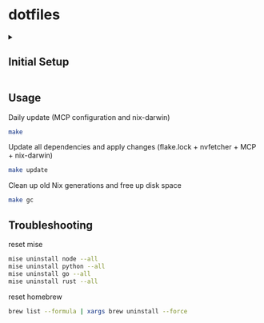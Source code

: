 # dotfiles

<details>
<summary><h2>Initial Setup</h2></summary>

### Setup PC

This config assumes username `shuntaka`. Update if different.

### Installation (macOS)

Xcode Command Line Tools (if not already installed)

```bash
xcode-select --install
```

Run installation script:

```bash
bash <(curl -sSL https://raw.githubusercontent.com/shuntaka9576/dotfiles/main/install.sh)
```

This script will:

- Check for Xcode Command Line Tools (will exit if missing)
- Install Homebrew (if not already installed)
- Install Nix package manager
- Clone this repository to `~/dotfiles` (using nix-shell)
- Set up nix-darwin with home-manager
- Install mise tools

### Post-Installation Setup

After running the installation script, complete the following steps:

1. **Configure Secrets**

   Copy the example secrets file and fill in your actual values:

   ```bash
   cp home-manager/programs/mcp/secrets.jsonnet.example home-manager/programs/mcp/secrets.jsonnet
   # Edit home-manager/programs/mcp/secrets.jsonnet with your actual tokens and credentials
   ```

2. **Neovim Setup**

   ```bash
   nvim
   ```

   Inside Neovim:

   ```nvim
   :Lazy update
   ```

3. **GitHub Authentication**

   ```bash
   gh auth login
   ```

4. **Script Editor Notification Setup**

   Open Script Editor and run the following command to enable notifications:

   ```applescript
   display notification "Hello" with title "Script Editor"
   ```

   Grant permission when prompted.

5. **Install Haskell** (optional)
   ```bash
   curl --proto '=https' --tlsv1.2 -sSf https://get-ghcup.haskell.org | sh
   ghcup tui
   ```

### Manual Application Installation

- Happy Hacking Keyboard.app
- Testcontainers Desktop.app

</details>

## Usage

Daily update (MCP configuration and nix-darwin)

```bash
make
```

Update all dependencies and apply changes (flake.lock + nvfetcher + MCP + nix-darwin)

```bash
make update
```

Clean up old Nix generations and free up disk space

```bash
make gc
```

## Troubleshooting

reset mise

```bash
mise uninstall node --all
mise uninstall python --all
mise uninstall go --all
mise uninstall rust --all
```

reset homebrew

```bash
brew list --formula | xargs brew uninstall --force
```
